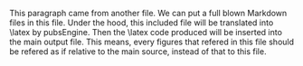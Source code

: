 This paragraph came from another file.
We can put a full blown Markdown files in this file.
Under the hood, this included file will be translated into \latex by pubsEngine.
Then the \latex code produced will be inserted into the main output file.
This means, every figures that refered in this file should be refered as if relative to the main source, instead of that to this file.
